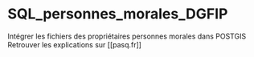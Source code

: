 # SQL_personnes_morales_DGFIP
Intégrer les fichiers des propriétaires personnes morales dans POSTGIS
Retrouver les explications sur [[pasq.fr]]
